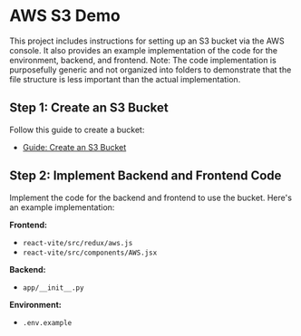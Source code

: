 # AWS S3 Demo

This project includes instructions for setting up an S3 bucket via the AWS console. It also provides an example implementation of the code for the environment, backend, and frontend.  Note: The code implementation is purposefully generic and not organized into folders to demonstrate that the file structure is less important than the actual implementation.

## Step 1: Create an S3 Bucket

Follow this guide to create a bucket:

- [Guide: Create an S3 Bucket](https://scribehow.com/shared/Create_an_S3_Bucket_and_User_in_AWS__aJhJzta9TZWQyfKvXQd6gQ)

## Step 2: Implement Backend and Frontend Code

Implement the code for the backend and frontend to use the bucket.  Here's an example implementation:

**Frontend:**

* `react-vite/src/redux/aws.js`
* `react-vite/src/components/AWS.jsx`

**Backend:**

* `app/__init__.py`

**Environment:**

* `.env.example`
